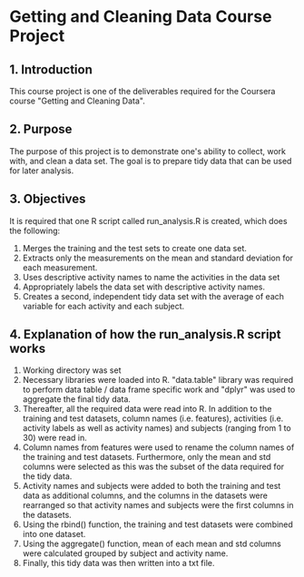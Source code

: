 
# Getting and Cleaning Data Course Project

## 1. Introduction

This course project is one of the deliverables required for the Coursera course "Getting and Cleaning Data".

## 2. Purpose

The purpose of this project is to demonstrate one's ability to collect, work with, and clean a data set. The goal is to prepare tidy data that can be used for later analysis.

## 3. Objectives

It is required that one R script called run_analysis.R is created, which does the following:

1. Merges the training and the test sets to create one data set.
2. Extracts only the measurements on the mean and standard deviation for each measurement.
3. Uses descriptive activity names to name the activities in the data set
4. Appropriately labels the data set with descriptive activity names.
5. Creates a second, independent tidy data set with the average of each variable for each activity and each subject.

## 4. Explanation of how the run_analysis.R script works

1. Working directory was set
2. Necessary libraries were loaded into R. "data.table" library was required to perform data table / data frame specific work and "dplyr" was used to aggregate the final tidy data.
3. Thereafter, all the required data were read into R. In addition to the training and test datasets, column names (i.e. features), activities (i.e. activity labels as well as activity names) and subjects (ranging from 1 to 30) were read in.
4. Column names from features were used to rename the column names of the training and test datasets. Furthermore, only the mean and std columns were selected as this was the subset of the data required for the tidy data.
5. Activity names and subjects were added to both the training and test data as additional columns, and the columns in the datasets were rearranged so that activity names and subjects were the first columns in the datasets.
6. Using the rbind() function, the training and test datasets were combined into one dataset.
7. Using the aggregate() function, mean of each mean and std columns were calculated grouped by subject and activity name.
8. Finally, this tidy data was then written into a txt file.